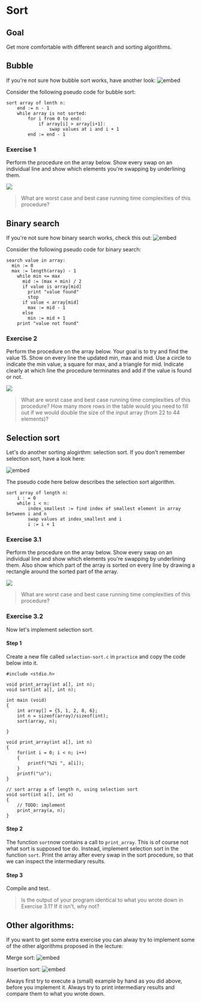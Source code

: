 # Sort

## Goal

Get more comfortable with different search and sorting algorithms.

## Bubble

If you're not sure how bubble sort works, have another look:
![embed](https://www.youtube.com/embed/LZaU8GHNsQI)

Consider the following pseudo code for bubble sort:

	sort array of lenth n:
		end := n - 1
		while array is not sorted:
			for i from 0 to end:
				if array[i] > array[i+1]:
					swap values at i and i + 1
			end := end - 1 

### Exercise 1

Perform the procedure on the array below. Show every swap on an individual line and show which elements you're swapping by underlining them. 

![](sort.PNG)

> What are worst case and best case running time complexities of this procedure?

## Binary search

If you're not sure how binary search works, check this out:
![embed](https://www.youtube.com/embed/aYvuxAPECiw)

Consider the following pseudo code for binary search:

	search value in array:
	  min := 0
	  max := length(array) - 1 
	    while min <= max
	      mid := (max + min) / 2
	      if value is array[mid]
	        print "value found"
	        stop
	      if value < array[mid]
	        max := mid - 1
	      else
	        min := mid + 1
	    print "value not found"

### Exercise 2
Perform the procedure on the array below. Your goal is to try and find the value 15. Show on every line the updated min, max and mid. Use a circle to indicate the min value, a square for max, and a triangle for mid. Indicate clearly at which line the procedure terminates and add if the value is found or not.

![](search.PNG)

> What are worst case and best case running time complexities of this procedure?
> How many more rows in the table would you need to fill out if we would double the size of the input array (from 22 to 44 elements)?  

## Selection sort

Let's do another sorting alogirthm: selection sort. If you don't remember selection sort, have a look here:

![embed](https://www.youtube.com/embed/NEbb4XqKDNU)

The pseudo code here below describes the selection sort algorithm.

	sort array of length n:
		i : = 0
		while i < n:
			index_smallest := find index of smallest element in array between i and n
			swap values at index_smallest and i
			i := i + 1

### Exercise 3.1

Perform the procedure on the array below. Show every swap on an individual line and show which elements you're swapping by underlining them. Also show which part of the array is sorted on every line by drawing a rectangle around the sorted part of the array.  

![](sort.PNG)

> What are worst case and best case running time complexities of this procedure?

### Exercise 3.2

Now let's implement selection sort.

#### Step 1
Create a new file called `selection-sort.c` in `practice` and copy the code below into it.

	#include <stdio.h>

	void print_array(int a[], int n);
	void sort(int a[], int n);

	int main (void)
	{
	    int array[] = {5, 1, 2, 8, 6};
	    int n = sizeof(array)/sizeof(int);
	    sort(array, n);

	}

	void print_array(int a[], int n)
	{
	    for(int i = 0; i < n; i++)
	    {
	        printf("%2i ", a[i]);
	    }
	    printf("\n");
	}

	// sort array a of length n, using selection sort
	void sort(int a[], int n)
	{
	    // TODO: implement
		print_array(a, n);
	}

#### Step 2
The function `sort`now contains a call to `print_array`. This is of course not what sort is supposed toe do. Instead, implement selection sort in the function `sort`. Print the array after every swap in the sort procedure, so that we can inspect the intermediary results.

#### Step 3
Compile and test.
> Is the output of your program identical to what you wrote down in Exercise 3.1? If it isn't, why not?

## Other algorithms:
If you want to get some extra exercise you can alway try to implement some of the other algorithms proposed in the lecture:

Merge sort:
![embed](https://www.youtube.com/embed/yF3hMKmCk1A)

Insertion sort:
![embed](https://www.youtube.com/embed/ntB1D3Bbz5I)

Always first try to execute a (small) example by hand as you did above, before you implement it. Always try to print intermediary results and compare them to what you wrote down.